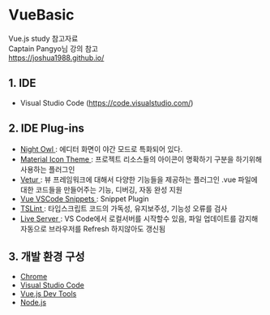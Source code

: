 # VueBasic
Vue.js study 참고자료 <br>
Captain Pangyo님 강의 참고<br>
https://joshua1988.github.io/

## 1. IDE 
  - Visual Studio Code (https://code.visualstudio.com/)
## 2. IDE Plug-ins
  - <a href = 'https://marketplace.visualstudio.com/items?itemName=sdras.night-owl' target = "_blank"> Night Owl </a> : 에디터 화면이 야간 모드로 특화되어 있다.
- <a href = 'https://marketplace.visualstudio.com/items?itemName=sdras.night-owl' target = "_blank"> Material Icon Theme </a> : 프로젝트 리소스들의 아이콘이 명확하기 구분을 하기위해 사용하는 플러그인
- <a href = 'https://marketplace.visualstudio.com/items?itemName=octref.vetur' target = "_blank"> Vetur </a> : 뷰 프레임워크에 대해서 다양한 기능들을 제공하는 플러그인 .vue 파일에 대한 코드들을 만들어주는 기능, 디버깅, 자동 완성 지원
- <a href = 'https://marketplace.visualstudio.com/items?itemName=sdras.vue-vscode-snippets' target = "_blank"> Vue VSCode Snippets </a> : Snippet Plugin
- <a href = 'https://marketplace.visualstudio.com/items?itemName=eg2.tslint' target = "_blank"> TSLint  </a> : 타입스크립트 코드의 가독성, 유지보주성, 기능성 오류를 검사
- <a href = 'https://marketplace.visualstudio.com/items?itemName=eg2.tslint' target = "_blank"> Live Server  </a> : VS Code에서 로컬서버를 시작할수 있음, 파일 업데이트를 감지해 자동으로 브라우저를 Refresh 하지않아도 갱신됨

## 3. 개발 환경 구성
  - <a href = "https://www.google.com/intl/ko/chrome/">Chrome</a>
  - <a href = "https://code.visualstudio.com/">Visual Studio Code</a>
  - <a href = "https://chrome.google.com/webstore/detail/vuejs-devtools/nhdogjmejiglipccpnnnanhbledajbpd">Vue.js Dev Tools</a>
  - <a href = "https://nodejs.org/ko/">Node.js</a>

